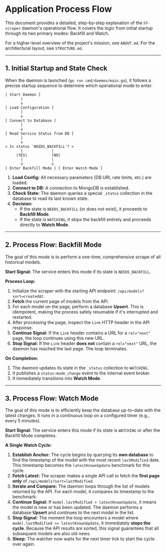 # Application Process Flow

This document provides a detailed, step-by-step explanation of the `hf-scraper` daemon's operational flow. It covers the logic from initial startup through its two primary modes: Backfill and Watch.

For a higher-level overview of the project's mission, see `ABOUT.md`.
For the architectural layout, see `STRUCTURE.md`.

---

## 1. Initial Startup and State Check

When the daemon is launched (`go run cmd/daemon/main.go`), it follows a precise startup sequence to determine which operational mode to enter.

```plaintext
[ Start Daemon ]
       |
       v
[ Load Configuration ]
       |
       v
[ Connect to Database ]
       |
       v
[ Read Service Status from DB ]
       |
       v
< Is status 'NEEDS_BACKFILL'? >
       |             |
     (YES)           (NO)
       |             |
       v             v
[ Enter Backfill Mode ] [ Enter Watch Mode ]
```

1.  **Load Config:** All necessary parameters (DB URI, rate limits, etc.) are loaded.
2.  **Connect to DB:** A connection to MongoDB is established.
3.  **Check State:** The daemon queries a special `_status` collection in the database to read its last known state.
4.  **Decision:**
    - If the state is `NEEDS_BACKFILL` (or does not exist), it proceeds to **Backfill Mode**.
    - If the state is `WATCHING`, it skips the backfill entirely and proceeds directly to **Watch Mode**.

---

## 2. Process Flow: Backfill Mode

The goal of this mode is to perform a one-time, comprehensive scrape of all historical models.

**Start Signal:** The service enters this mode if its state is `NEEDS_BACKFILL`.

**Process Loop:**

1.  Initialize the scraper with the starting API endpoint: `/api/models?sort=createdAt`.
2.  **Fetch** the current page of models from the API.
3.  For each model on the page, perform a database **Upsert**. This is idempotent, making the process safely resumable if it's interrupted and restarted.
4.  After processing the page, inspect the `Link` HTTP header in the API response.
5.  **Continue Signal:** If the `Link` header contains a URL for a `rel="next"` page, the loop continues using this new URL.
6.  **Stop Signal:** If the `Link` header **does not** contain a `rel="next"` URL, the daemon has reached the last page. The loop terminates.

**On Completion:**

1.  The daemon updates its state in the `_status` collection to `WATCHING`.
2.  It publishes a `status:mode_change` event to the internal event broker.
3.  It immediately transitions into **Watch Mode**.

---

## 3. Process Flow: Watch Mode

The goal of this mode is to efficiently keep the database up-to-date with the latest changes. It runs in a continuous loop on a configured timer (e.g., every 5 minutes).

**Start Signal:** The service enters this mode if its state is `WATCHING` or after the Backfill Mode completes.

**A Single Watch Cycle:**

1.  **Establish Anchor:** The cycle begins by querying its **own database** to find the timestamp of the model with the most recent `lastModified` date. This timestamp becomes the `latestKnownUpdate` benchmark for this cycle.
2.  **Fetch Latest:** The scraper makes a single API call to fetch the **first page only** of `/api/models?sort=lastModified`.
3.  **Iterate and Compare:** The daemon loops through the list of models returned by the API. For each model, it compares its timestamp to the benchmark:
4.  **Continue Signal:** If `model.lastModified > latestKnownUpdate`, it means the model is new or has been updated. The daemon performs a database **Upsert** and continues to the next model in the list.
5.  **Stop Signal:** The moment the loop encounters a model where `model.lastModified <= latestKnownUpdate`, it immediately **stops the cycle**. Because the API results are sorted, this signal guarantees that all subsequent models are also old news.
6.  **Sleep:** The watcher now waits for the next timer tick to start the cycle over again.
